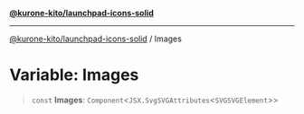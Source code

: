 [**@kurone-kito/launchpad-icons-solid**](../README.md)

***

[@kurone-kito/launchpad-icons-solid](../globals.md) / Images

# Variable: Images

> `const` **Images**: `Component`\<`JSX.SvgSVGAttributes`\<`SVGSVGElement`\>\>

